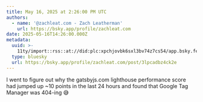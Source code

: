 ```yaml
---
title: May 16, 2025 at 2:26:00 PM UTC
authors:
  - name: '@zachleat.com - Zach Leatherman'
    url: https://bsky.app/profile/zachleat.com
date: 2025-05-16T14:26:00.000Z
metadata:
  uuid: >-
    11ty/import::rss::at://did:plc:xpchjovbk6sxl3bv74z7cs54/app.bsky.feed.post/3lpcadbz4ck2e
  type: bluesky
  url: https://bsky.app/profile/zachleat.com/post/3lpcadbz4ck2e
---
```

I went to figure out why the gatsbyjs.com lighthouse performance score had jumped up ~10 points in the last 24 hours and found that Google Tag Manager was 404-ing 😅